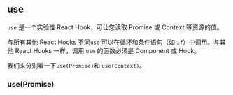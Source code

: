 ## use

`use` 是一个实验性 React Hook，可让您读取 Promise 或 Context 等资源的值。

与所有其他 React Hooks 不同`use` 可以在循环和条件语句（如 `if`）中调用。与其他 React Hooks 一样，调用 `use` 的函数必须是 Component 或 Hook。

我们来分别看一下`use(Promise)`和 `use(Context)`。

### use(Promise)

